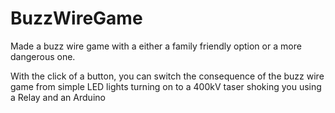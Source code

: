 # BuzzWireGame
Made a buzz wire game with a either a family friendly option or a more dangerous one. 

With the click of a button, you can switch the consequence of the buzz wire game from simple LED lights turning on to a 400kV taser shoking you using a Relay and an Arduino
